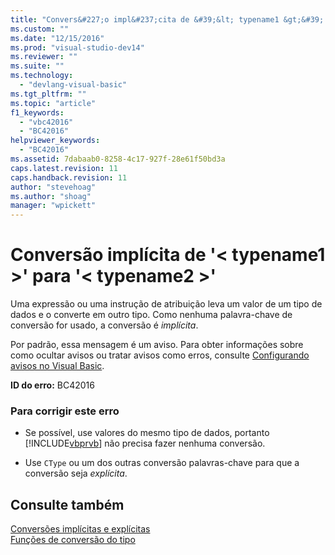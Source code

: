 ```yaml
---
title: "Convers&#227;o impl&#237;cita de &#39;&lt; typename1 &gt;&#39; para &#39;&lt; typename2 &gt;&#39; | Microsoft Docs"
ms.custom: ""
ms.date: "12/15/2016"
ms.prod: "visual-studio-dev14"
ms.reviewer: ""
ms.suite: ""
ms.technology: 
  - "devlang-visual-basic"
ms.tgt_pltfrm: ""
ms.topic: "article"
f1_keywords: 
  - "vbc42016"
  - "BC42016"
helpviewer_keywords: 
  - "BC42016"
ms.assetid: 7dabaab0-8258-4c17-927f-28e61f50bd3a
caps.latest.revision: 11
caps.handback.revision: 11
author: "stevehoag"
ms.author: "shoag"
manager: "wpickett"
---
```

# Convers&#227;o impl&#237;cita de &#39;&lt; typename1 &gt;&#39; para &#39;&lt; typename2 &gt;&#39;
Uma expressão ou uma instrução de atribuição leva um valor de um tipo de dados e o converte em outro tipo. Como nenhuma palavra\-chave de conversão for usado, a conversão é *implícita*.  
  
 Por padrão, essa mensagem é um aviso. Para obter informações sobre como ocultar avisos ou tratar avisos como erros, consulte [Configurando avisos no Visual Basic](../Topic/Configuring%20Warnings%20in%20Visual%20Basic.md).  
  
 **ID do erro:** BC42016  
  
### Para corrigir este erro  
  
-   Se possível, use valores do mesmo tipo de dados, portanto [!INCLUDE[vbprvb](../Token/vbprvb_md.md)] não precisa fazer nenhuma conversão.  
  
-   Use `CType` ou um dos outras conversão palavras\-chave para que a conversão seja *explícita*.  
  
## Consulte também  
 [Conversões implícitas e explícitas](../Topic/Implicit%20and%20Explicit%20Conversions%20\(Visual%20Basic\).md)   
 [Funções de conversão do tipo](../Topic/Type%20Conversion%20Functions%20\(Visual%20Basic\).md)